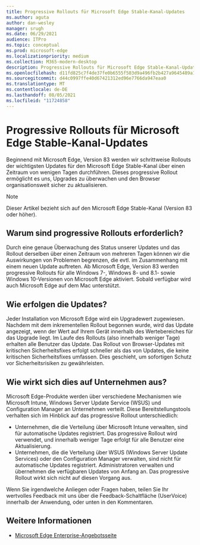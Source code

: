 ```yaml
---
title: Progressive Rollouts für Microsoft Edge Stable-Kanal-Updates
ms.author: aguta
author: dan-wesley
manager: srugh
ms.date: 06/29/2021
audience: ITPro
ms.topic: conceptual
ms.prod: microsoft-edge
ms.localizationpriority: medium
ms.collection: M365-modern-desktop
description: Progressive Rollouts für Microsoft Edge Stable-Kanal-Updates
ms.openlocfilehash: d11fd825c7f4de37fe0b6555f503d9a496fb2b427a9645489a165c91490ff5d7
ms.sourcegitcommit: d44c0997ffe40d67421312ed96e7766da947eaa0
ms.translationtype: MT
ms.contentlocale: de-DE
ms.lasthandoff: 08/05/2021
ms.locfileid: "11724858"
---
```

# <a name="progressive-rollouts-for-microsoft-edge-stable-channel-updates"></a>Progressive Rollouts für Microsoft Edge Stable-Kanal-Updates

Beginnend mit Microsoft Edge, Version 83 werden wir schrittweise Rollouts der wichtigsten Updates für den Microsoft Edge Stable-Kanal über einen Zeitraum von wenigen Tagen durchführen. Dieses progressive Rollout ermöglicht es uns, Upgrades zu überwachen und den Browser organisationsweit sicher zu aktualisieren.

> [!NOTE]
> Dieser Artikel bezieht sich auf den Microsoft Edge Stable-Kanal (Version 83 oder höher).

## <a name="why-do-we-need-progressive-rollout"></a>Warum sind progressive Rollouts erforderlich?

Durch eine genaue Überwachung des Status unserer Updates und das Rollout derselben über einen Zeitraum von mehreren Tagen können wir die Auswirkungen von Problemen begrenzen, die evtl. im Zusammenhang mit einem neuen Update auftreten. Ab Microsoft Edge, Version 83 werden progressive Rollouts für alle Windows 7-, Windows 8- und 8.1- sowie Windows 10-Versionen von Microsoft Edge aktiviert. Sobald verfügbar wird auch Microsoft Edge auf dem Mac unterstützt.

## <a name="how-will-the-updates-work"></a>Wie erfolgen die Updates?

Jeder Installation von Microsoft Edge wird ein Upgradewert zugewiesen. Nachdem mit dem inkrementellen Rollout begonnen wurde, wird das Update angezeigt, wenn der Wert auf Ihrem Gerät innerhalb des Wertebereiches für das Upgrade liegt. Im Laufe des Rollouts (also innerhalb weniger Tage) erhalten alle Benutzer das Update. Das Rollout von Browser-Updates mit kritischen Sicherheitsfixes erfolgt schneller als das von Updates, die keine kritischen Sicherheitsfixes umfassen. Dies geschieht, um sofortigen Schutz vor Sicherheitsrisiken zu gewährleisten.

## <a name="how-does-this-affect-enterprises"></a>Wie wirkt sich dies auf Unternehmen aus?

Microsoft Edge-Produkte werden über verschiedene Mechanismen wie Microsoft Intune, Windows Server Update Service (WSUS) und Configuration Manager an Unternehmen verteilt. Diese Bereitstellungstools verhalten sich im Hinblick auf das progressive Rollout unterschiedlich:

- Unternehmen, die die Verteilung über Microsoft Intune verwalten, sind für automatische Updates registriert. Das progressive Rollout wird verwendet, und innerhalb weniger Tage erfolgt für alle Benutzer eine Aktualisierung.
- Unternehmen, die die Verteilung über WSUS (Windows Server Update Services) oder den Configuration Manager verwalten, sind nicht für automatische Updates registriert. Administratoren verwalten und übernehmen die verfügbaren Updates von Anfang an. Das progressive Rollout wirkt sich nicht auf diesen Vorgang aus.

Wenn Sie irgendwelche Anliegen oder Fragen haben, teilen Sie Ihr wertvolles Feedback mit uns über die Feedback-Schaltfläche (UserVoice) innerhalb der Anwendung, oder unten in den Kommentaren.

## <a name="see-also"></a>Weitere Informationen

- [Microsoft Edge Enterprise-Angebotsseite](https://aka.ms/EdgeEnterprise)
